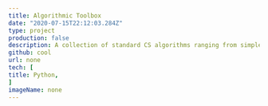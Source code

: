 ```yaml
---
title: Algorithmic Toolbox
date: "2020-07-15T22:12:03.284Z"
type: project
production: false
description: A collection of standard CS algorithms ranging from simple brute force to dynamic programming algorithms. All algorithms are written in Python
github: cool
url: none
tech: [
title: Python,
]
imageName: none
---
```

